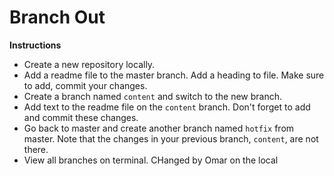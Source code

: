 # Branch Out

**Instructions**
* Create a new repository locally. 
* Add a readme file to the master branch. Add a heading to file. Make sure to add, commit your changes. 
* Create a branch named `content` and switch to the new branch.
* Add text to the readme file on the `content` branch. Don't forget to add and commit these changes.
* Go back to master and create another branch named `hotfix` from master. Note that the changes in your previous branch, `content`, are not there. 
* View all branches on terminal.
CHanged by Omar on the local
